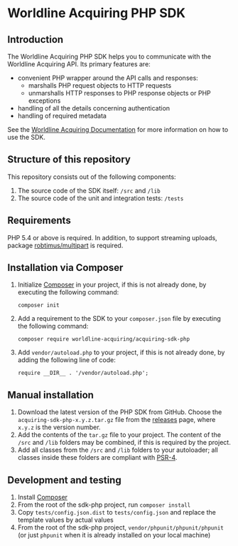 # Worldline Acquiring PHP SDK

## Introduction

The Worldline Acquiring PHP SDK helps you to communicate with the Worldline Acquiring API. Its primary features are:

* convenient PHP wrapper around the API calls and responses:
  * marshalls PHP request objects to HTTP requests
  * unmarshalls HTTP responses to PHP response objects or PHP exceptions
* handling of all the details concerning authentication
* handling of required metadata

See the [Worldline Acquiring Documentation](https://docs.acquiring.worldline-solutions.com/Developer-Tools/sdk/php) for more information on how to use the SDK.

## Structure of this repository

This repository consists out of the following components:

1. The source code of the SDK itself: `/src` and `/lib`
2. The source code of the unit and integration tests: `/tests`

## Requirements

PHP 5.4 or above is required. In addition, to support streaming uploads, package [robtimus/multipart](https://packagist.org/packages/robtimus/multipart) is required.

## Installation via Composer

1. Initialize [Composer](https://getcomposer.org/download/) in your project, if this is not already done, by executing the following command:
    
    ```
    composer init
    ```

2. Add a requirement to the SDK to your `composer.json` file by executing the following command:
    
    ```
    composer require worldline-acquiring/acquiring-sdk-php
    ```
3. Add `vendor/autoload.php` to your project, if this is not already done, by adding the following line of code:
    
    ```
    require __DIR__ . '/vendor/autoload.php';
    ```

## Manual installation

1. Download the latest version of the PHP SDK from GitHub. Choose the `acquiring-sdk-php-x.y.z.tar.gz` file from the [releases](https://github.com/Worldline-Acquiring/acquiring-sdk-php/releases) page, where `x.y.z` is the version number.
2. Add the contents of the `tar.gz` file to your project. The content of the `/src` and `/lib` folders may be combined, if this is required by the project.
3. Add all classes from the `/src` and `/lib` folders to your autoloader; all classes inside these folders are compliant with [PSR-4](http://www.php-fig.org/psr/psr-4/).

## Development and testing

1. Install [Composer](https://getcomposer.org/download/)
2. From the root of the sdk-php project, run `composer install`
3. Copy `tests/config.json.dist` to `tests/config.json` and replace the template values by actual values
4. From the root of the sdk-php project, `vendor/phpunit/phpunit/phpunit` (or just `phpunit` when it is already installed on your local machine)
